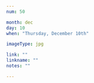 ```yaml
---
num: 50

month: dec
day: 10
when: "Thursday, December 10th"

imageType: jpg

link: ""
linkname: ""
notes: ""

---
```


